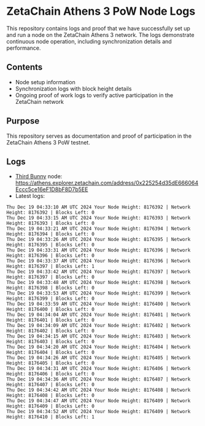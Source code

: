# ZetaChain Athens 3 PoW Node Logs
This repository contains logs and proof that we have successfully set up and run a node on the ZetaChain Athens 3 network. The logs demonstrate continuous node operation, including synchronization details and performance.

## Contents
- Node setup information
- Synchronization logs with block height details
- Ongoing proof of work logs to verify active participation in the ZetaChain network

## Purpose
This repository serves as documentation and proof of participation in the ZetaChain Athens 3 PoW testnet.

## Logs

- [Third Bunny](https://thirdbunny.xyz/) node: https://athens.explorer.zetachain.com/address/0x225254d35dE666064Eccc5ce16eF1D8bF8D7b5EE
- Latest logs:
```
Thu Dec 19 04:33:10 AM UTC 2024 Your Node Height: 8176392 | Network Height: 8176392 | Blocks Left: 0
Thu Dec 19 04:33:15 AM UTC 2024 Your Node Height: 8176393 | Network Height: 8176393 | Blocks Left: 0
Thu Dec 19 04:33:21 AM UTC 2024 Your Node Height: 8176394 | Network Height: 8176394 | Blocks Left: 0
Thu Dec 19 04:33:26 AM UTC 2024 Your Node Height: 8176395 | Network Height: 8176395 | Blocks Left: 0
Thu Dec 19 04:33:31 AM UTC 2024 Your Node Height: 8176396 | Network Height: 8176396 | Blocks Left: 0
Thu Dec 19 04:33:37 AM UTC 2024 Your Node Height: 8176396 | Network Height: 8176397 | Blocks Left: 1
Thu Dec 19 04:33:42 AM UTC 2024 Your Node Height: 8176397 | Network Height: 8176397 | Blocks Left: 0
Thu Dec 19 04:33:48 AM UTC 2024 Your Node Height: 8176398 | Network Height: 8176398 | Blocks Left: 0
Thu Dec 19 04:33:53 AM UTC 2024 Your Node Height: 8176399 | Network Height: 8176399 | Blocks Left: 0
Thu Dec 19 04:33:59 AM UTC 2024 Your Node Height: 8176400 | Network Height: 8176400 | Blocks Left: 0
Thu Dec 19 04:34:04 AM UTC 2024 Your Node Height: 8176401 | Network Height: 8176401 | Blocks Left: 0
Thu Dec 19 04:34:09 AM UTC 2024 Your Node Height: 8176402 | Network Height: 8176402 | Blocks Left: 0
Thu Dec 19 04:34:15 AM UTC 2024 Your Node Height: 8176403 | Network Height: 8176403 | Blocks Left: 0
Thu Dec 19 04:34:20 AM UTC 2024 Your Node Height: 8176404 | Network Height: 8176404 | Blocks Left: 0
Thu Dec 19 04:34:26 AM UTC 2024 Your Node Height: 8176405 | Network Height: 8176405 | Blocks Left: 0
Thu Dec 19 04:34:31 AM UTC 2024 Your Node Height: 8176406 | Network Height: 8176406 | Blocks Left: 0
Thu Dec 19 04:34:36 AM UTC 2024 Your Node Height: 8176407 | Network Height: 8176407 | Blocks Left: 0
Thu Dec 19 04:34:42 AM UTC 2024 Your Node Height: 8176408 | Network Height: 8176408 | Blocks Left: 0
Thu Dec 19 04:34:47 AM UTC 2024 Your Node Height: 8176409 | Network Height: 8176409 | Blocks Left: 0
Thu Dec 19 04:34:52 AM UTC 2024 Your Node Height: 8176409 | Network Height: 8176410 | Blocks Left: 1
```

